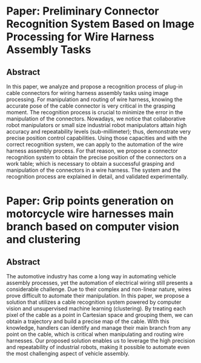 # Paper: Preliminary Connector Recognition System Based on Image Processing for Wire Harness Assembly Tasks

## Abstract
In this paper, we analyze and propose a recognition process of plug-in cable connectors for wiring harness assembly tasks using image processing. For manipulation and routing of wire harness, knowing the accurate pose of the cable connector is very critical in the grasping moment. The recognition process is crucial to minimize the error in the manipulation of the connectors. Nowadays, we notice that collaborative robot manipulators or small size industrial robot manipulators attain high accuracy and repeatability levels (sub-millimeter); thus, demonstrate very precise position control capabilities. Using those capacities and with the correct recognition system, we can apply to the automation of the wire harness assembly process. For that reason, we propose a connector recognition system to obtain the precise position of the connectors on a work table; which is necessary to obtain a successful grasping and manipulation of the connectors in a wire harness. The system and the recognition process are explained in detail, and validated experimentally.

# Paper: Grip points generation on motorcycle wire harnesses main branch based on computer vision and clustering

## Abstract
The automotive industry has come a long way in automating vehicle assembly processes, yet the automation of electrical wiring still presents a considerable challenge. Due to their complex and non-linear nature, wires prove difficult to automate their manipulation. In this paper, we propose a solution that utilizes a cable recognition system powered by computer vision and unsupervised machine learning (clustering).
By treating each pixel of the cable as a point in Cartesian space and grouping them, we can obtain a trajectory and build a precise map of the cable. With this knowledge, handlers can identify and manage their main branch from any point on the cable, which is critical when manipulating and routing wire harnesses. Our proposed solution enables us to leverage the high precision and repeatability of industrial robots, making it possible to automate even the most challenging aspect of vehicle assembly.
